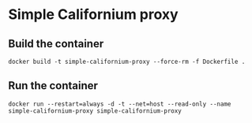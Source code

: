 # Simple Californium proxy

## Build the container

```
docker build -t simple-californium-proxy --force-rm -f Dockerfile .
```

## Run the container

```
docker run --restart=always -d -t --net=host --read-only --name simple-californium-proxy simple-californium-proxy
```
